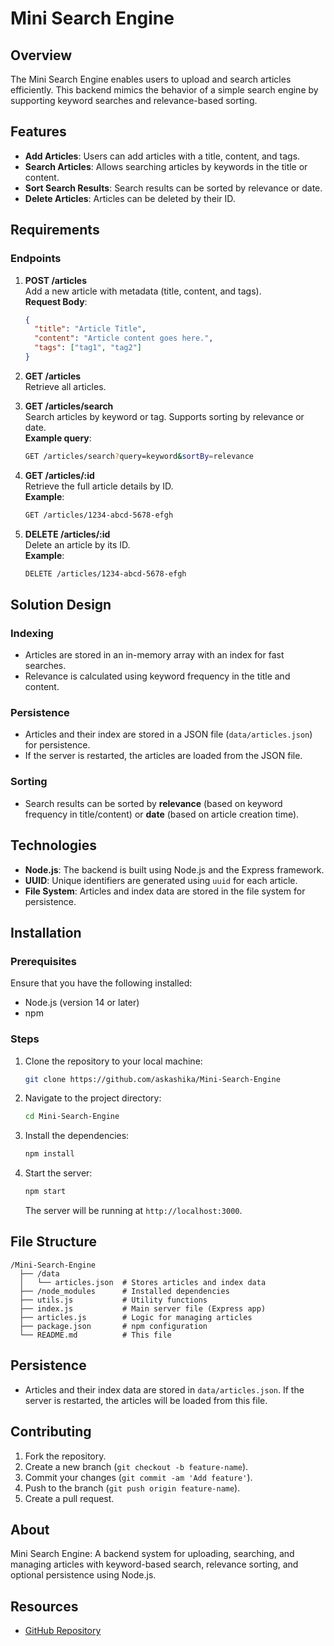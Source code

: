 # Mini Search Engine

## Overview

The Mini Search Engine enables users to upload and search articles efficiently. This backend mimics the behavior of a simple search engine by supporting keyword searches and relevance-based sorting.

## Features

- **Add Articles**: Users can add articles with a title, content, and tags.
- **Search Articles**: Allows searching articles by keywords in the title or content.
- **Sort Search Results**: Search results can be sorted by relevance or date.
- **Delete Articles**: Articles can be deleted by their ID.

## Requirements

### Endpoints

1. **POST /articles**  
   Add a new article with metadata (title, content, and tags).  
   **Request Body**:
   ```json
   {
     "title": "Article Title",
     "content": "Article content goes here.",
     "tags": ["tag1", "tag2"]
   }
   ```

2. **GET /articles**  
   Retrieve all articles.  

3. **GET /articles/search**  
   Search articles by keyword or tag. Supports sorting by relevance or date.  
   **Example query**:
   ```bash
   GET /articles/search?query=keyword&sortBy=relevance
   ```

4. **GET /articles/:id**  
   Retrieve the full article details by ID.  
   **Example**:
   ```bash
   GET /articles/1234-abcd-5678-efgh
   ```

5. **DELETE /articles/:id**  
   Delete an article by its ID.  
   **Example**:
   ```bash
   DELETE /articles/1234-abcd-5678-efgh
   ```

## Solution Design

### Indexing

- Articles are stored in an in-memory array with an index for fast searches.
- Relevance is calculated using keyword frequency in the title and content.

### Persistence

- Articles and their index are stored in a JSON file (`data/articles.json`) for persistence.
- If the server is restarted, the articles are loaded from the JSON file.

### Sorting

- Search results can be sorted by **relevance** (based on keyword frequency in title/content) or **date** (based on article creation time).

## Technologies

- **Node.js**: The backend is built using Node.js and the Express framework.
- **UUID**: Unique identifiers are generated using `uuid` for each article.
- **File System**: Articles and index data are stored in the file system for persistence.

## Installation

### Prerequisites

Ensure that you have the following installed:

- Node.js (version 14 or later)
- npm

### Steps

1. Clone the repository to your local machine:

   ```bash
   git clone https://github.com/askashika/Mini-Search-Engine
   ```

2. Navigate to the project directory:

   ```bash
   cd Mini-Search-Engine
   ```

3. Install the dependencies:

   ```bash
   npm install
   ```

4. Start the server:

   ```bash
   npm start
   ```

   The server will be running at `http://localhost:3000`.

## File Structure

```
/Mini-Search-Engine
  ├── /data
  │   └── articles.json  # Stores articles and index data
  ├── /node_modules      # Installed dependencies
  ├── utils.js           # Utility functions
  ├── index.js           # Main server file (Express app)
  ├── articles.js        # Logic for managing articles
  ├── package.json       # npm configuration
  └── README.md          # This file
```

## Persistence

- Articles and their index data are stored in `data/articles.json`. If the server is restarted, the articles will be loaded from this file.

## Contributing

1. Fork the repository.
2. Create a new branch (`git checkout -b feature-name`).
3. Commit your changes (`git commit -am 'Add feature'`).
4. Push to the branch (`git push origin feature-name`).
5. Create a pull request.

## About

Mini Search Engine: A backend system for uploading, searching, and managing articles with keyword-based search, relevance sorting, and optional persistence using Node.js.

## Resources

- [GitHub Repository](https://github.com/askashika/Mini-Search-Engine)
